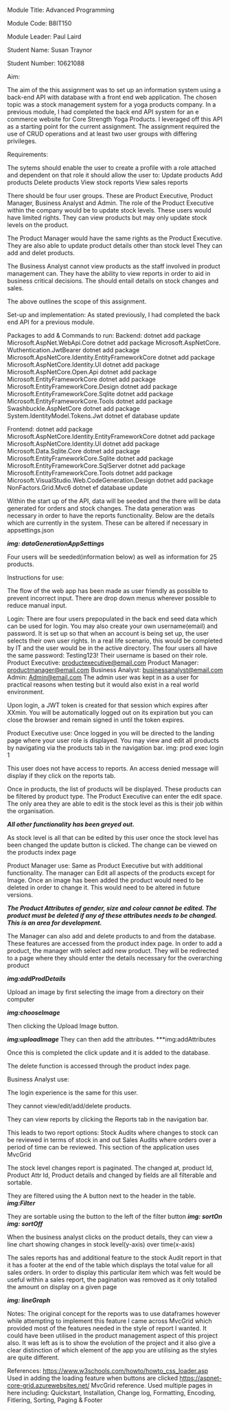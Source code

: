 ﻿Module Title: Advanced Programming

Module Code: B8IT150

Module Leader: Paul Laird

Student Name: Susan Traynor

Student Number: 10621088

Aim:

The aim of the this assignment was to set up an information system using a back-end API with
database with a front end web application.
The chosen topic was a stock management system for a yoga products company.
In a previous module, I had completed the back end API system for an e commerce website for
Core Strength Yoga Products. I leveraged off this API as a starting point for the current assignment.
The assignment required the use of CRUD operations and at least two user groups with differing privileges.

Requirements:

The sytems should enable the user to create a profile with a role attached 
and dependent on that role it should allow the user to:
Update products
Add products 
Delete products
View stock reports
View sales reports

There should be four user groups. 
These are Product Executive, Product Manager, Business Analyst and Admin.
The role of the Product Executive within the company would be to update stock levels.
These users would have limited rights. 
They can view products but may only update stock levels on the product.

The Product Manager would have the same rights as the Product Executive.
They are also able to update product details other than stock level
They can add and delet products.

The Business Analyst cannot view products as the staff involved in product management can.
They have the ability to view reports in order to aid in business critical decisions.
The should entail details on stock changes and sales.

The above outlines the scope of this assignment. 

Set-up and implementation:
As stated previously, I had completed the back end API for a previous module.


Packages to add & Commands to run:
Backend:
dotnet add package Microsoft.AspNet.WebApi.Core
dotnet add package Microsoft.AspNetCore. Wuthentication.JwtBearer
dotnet add package Microsoft.ApsNetCore.Identity.EntityFrameworkCore
dotnet add package Microsoft.AspNetCore.Identity.UI
dotnet add package Microsoft.AspNetCore.Open.Api
dotnet add package Microsoft.EntityFrameworkCore
dotnet add package Microsoft.EntityFrameworkCore.Design
dotnet add package Microsoft.EntityFrameworkCore.Sqlite
dotnet add package Microsoft.EntityFrameworkCore.Tools
dotnet add package Swashbuckle.AspNetCore
dotnet add package System.IdentityModel.Tokens.Jwt
dotnet ef database update

Frontend:
dotnet add package Microsoft.AspNetCore.Identity.EntityFrameworkCore
dotnet add package Microsoft.AspNetCore.Identity.UI
dotnet add package Microsoft.Data.Sqlite.Core
dotnet add package Microsoft.EntityFrameworkCore.Sqlite
dotnet add package Microsoft.EntityFrameworkCore.SqlServer
dotnet add package Microsoft.EntityFrameworkCore.Tools
dotnet add package Microsoft.VisualStudio.Web.CodeGeneration.Design
dotnet add package NonFactors.Grid.Mvc6
dotnet ef database update


Within the start up of the API, data will be seeded and the there will be data generated for orders
and stock changes. 
The data generation was necessary in order to have the reports functionality.
Below are the details which are currently in the system. These can be altered if necessary in appsettings.json

***img: dataGenerationAppSettings***

Four users will be seeded(information below) as well as information for 25 products.

Instructions for use:

The flow of the web app has been made as user friendly as possible to prevent incorrect input.
There are drop down menus wherever possible to reduce manual input.

Login:
There are four users prepopulated in the back end seed data which can be used for login.
You may also create your own username(email) and password.
It is set up so that when an account is being set up, the user selects their own user rights.
In a real life scenario, this would be completed by IT and the user would be in the active directory.
The four users all have the same password: Testing123!
Their username is based on their role.
Product Executive: productexecutive@email.com
Product Manager: productmanager@email.com
Business Analyst: businessanalyst@email.com
Admin: Admin@email.com
The admin user was kept in as a user for practical reasons when testing 
but it would also exist in a real world environment.

Upon login, a JWT token is created for that session which expires after XXmin. 
You will be automatically logged out on its expiration but you can close the browser and remain signed
in until the token expires.

Product Executive use:
Once logged in you will be directed to the landing page where your user role is displayed.
You may view and edit all products by navigating via the products tab in the navigation bar.
img: prod exec login 1

This user does not have access to reports.
An access denied message will display if they click on the reports tab.

Once in products, the list of products will be displayed. 
These products can be filtered by product type.
The Product Executive can enter the edit space.
The only area they are able to edit is the stock level as this is their job within the organisation.

***All other functionality has been greyed out.***

As stock level is all that can be edited by this user once the stock level has been changed the update button
is clicked. The change can be viewed on the products index page

Product Manager use:
Same as Product Executive but with additional functionality.
The manager can Edit all aspects of the products except for Image.
Once an image has been added the product would need to be deleted in order to change it.
This would need to be altered in future versions.

***The Product Attributes of gender, size and colour cannot be edited. The product must be deleted if any of 
these attributes needs to be changed. This is an area for development.***

The Manager can also add and delete products to and from the database.
These features are accessed from the product index page.
In order to add a product, the manager with select add new product.
They will be redirected to a page where they should enter the details necessary 
for the overarching product

***img:addProdDetails***

Upload an image by first selecting the image from a directory on their computer

***img:chooseImage***

Then clicking the Upload Image button.

***img:uploadImage***
 They can then add the attributes.
 ***img:addAttributes

 Once this is completed the click update and it is added to the database.

 The delete function is accessed through the product index page.

 Business Analyst use:

 The login experience is the same for this user.

 They cannot view/edit/add/delete products.

 They can view reports by clicking the Reports tab in the navigation bar.

 This leads to two report options: 
 Stock Audits where changes to stock can be reviewed in terms of stock in and out
 Sales Audits where orders over a period of time can be reviewed.
 This section of the application uses MvcGrid

 The stock level changes report is paginated.
 The changed at, product Id, Product Attr Id, Product details and changed by fields are all filterable and
 sortable.

 They are filtered using the A button next to the header in the table.
 ***img:Filter***

 They are sortable using the button to the left of the filter button
 ***img: sortOn*** ***img: sortOff***

 When the business analyst clicks on the product details, they can view a line chart showing changes in
 stock level(y-axis) over time(x-axis)

 The sales reports has and additional feature to the stock Audit report in that it has a footer at the end
 of the table which displays the total value for all sales orders.
 In order to display this particular item which was felt would be useful within a sales report, the pagination
 was removed as it only totalled the amount on display on a given page

 ***img: lineGraph***
 


 Notes: 
 The original concept for the reports was to use dataframes however while attempting to implement this feature
 I came across MvcGrid which provided most of the features needed in the style of report I wanted.
 It could have been utilised in the product management aspect of this project also.
 It was left as is to show the evolution of the project and it also give a clear distinction of which element
 of the app you are utilising as the styles are quite different.

 References:
 https://www.w3schools.com/howto/howto_css_loader.asp 
 Used in adding the loading feature when buttons are clicked
 https://aspnet-core-grid.azurewebsites.net/
 MvcGrid reference. Used multiple pages in here including:
 Quickstart, Installation, Change log, Formatting, Encoding, Fitlering, Sorting, Paging & Footer




 

